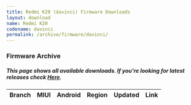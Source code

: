 ```yaml
---
title: Redmi K20 (davinci) Firmware Downloads
layout: download
name: Redmi K20
codename: davinci
permalink: /archive/firmware/davinci/
---
```


### Firmware Archive
##### This page shows all available downloads. If you're looking for latest releases check [Here](/firmware/davinci/).

<div class="table-responsive-md" id="table-wrapper">
<table id="firmware" class="compact table table-striped table-hover table-sm">
    <thead class="thead-dark">
        <tr>
            <th>Branch</th>
            <th>MIUI</th>
            <th>Android</th>
            <th>Region</th>
            <th>Updated</th>
            <th>Link</th>
        </tr>
    </thead>
    <script>loadFirmwareDownloads('davinci', 'full')</script>
</table>
</div>
